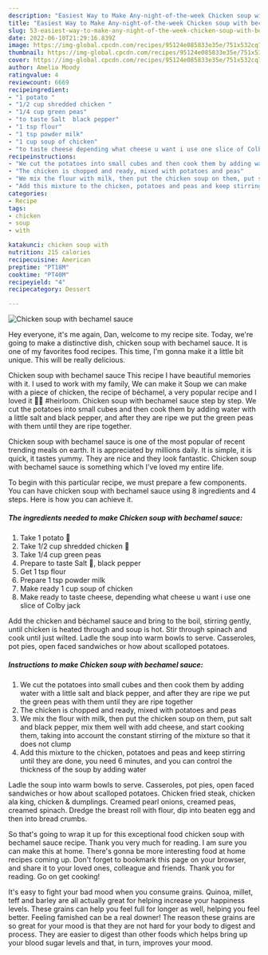 ```yaml
---
description: "Easiest Way to Make Any-night-of-the-week Chicken soup with bechamel sauce"
title: "Easiest Way to Make Any-night-of-the-week Chicken soup with bechamel sauce"
slug: 53-easiest-way-to-make-any-night-of-the-week-chicken-soup-with-bechamel-sauce
date: 2022-06-10T21:29:16.839Z
image: https://img-global.cpcdn.com/recipes/95124e085833e35e/751x532cq70/chicken-soup-with-bechamel-sauce-recipe-main-photo.jpg
thumbnail: https://img-global.cpcdn.com/recipes/95124e085833e35e/751x532cq70/chicken-soup-with-bechamel-sauce-recipe-main-photo.jpg
cover: https://img-global.cpcdn.com/recipes/95124e085833e35e/751x532cq70/chicken-soup-with-bechamel-sauce-recipe-main-photo.jpg
author: Amelia Moody
ratingvalue: 4
reviewcount: 6669
recipeingredient:
- "1 potato "
- "1/2 cup shredded chicken "
- "1/4 cup green peas"
- "to taste Salt  black pepper"
- "1 tsp flour"
- "1 tsp powder milk"
- "1 cup soup of chicken"
- "to taste cheese depending what cheese u want i use one slice of Colby jack"
recipeinstructions:
- "We cut the potatoes into small cubes and then cook them by adding water with a little salt and black pepper, and after they are ripe we put the green peas with them until they are ripe together"
- "The chicken is chopped and ready, mixed with potatoes and peas"
- "We mix the flour with milk, then put the chicken soup on them, put salt and black pepper, mix them well with add cheese, and start cooking them, taking into account the constant stirring of the mixture so that it does not clump"
- "Add this mixture to the chicken, potatoes and peas and keep stirring until they are done, you need 6 minutes, and you can control the thickness of the soup by adding water"
categories:
- Recipe
tags:
- chicken
- soup
- with

katakunci: chicken soup with 
nutrition: 215 calories
recipecuisine: American
preptime: "PT18M"
cooktime: "PT40M"
recipeyield: "4"
recipecategory: Dessert

---
```



![Chicken soup with bechamel sauce](https://img-global.cpcdn.com/recipes/95124e085833e35e/751x532cq70/chicken-soup-with-bechamel-sauce-recipe-main-photo.jpg)

Hey everyone, it's me again, Dan, welcome to my recipe site. Today, we're going to make a distinctive dish, chicken soup with bechamel sauce. It is one of my favorites food recipes. This time, I'm gonna make it a little bit unique. This will be really delicious.

Chicken soup with bechamel sauce This recipe I have beautiful memories with it. I used to work with my family, We can make it Soup we can make with a piece of chicken, the recipe of béchamel, a very popular recipe and I loved it 🍲🥰 #heirloom. Chicken soup with bechamel sauce step by step. We cut the potatoes into small cubes and then cook them by adding water with a little salt and black pepper, and after they are ripe we put the green peas with them until they are ripe together.

Chicken soup with bechamel sauce is one of the most popular of recent trending meals on earth. It is appreciated by millions daily. It is simple, it is quick, it tastes yummy. They are nice and they look fantastic. Chicken soup with bechamel sauce is something which I've loved my entire life.


To begin with this particular recipe, we must prepare a few components. You can have chicken soup with bechamel sauce using 8 ingredients and 4 steps. Here is how you can achieve it.

<!--inarticleads1-->

##### The ingredients needed to make Chicken soup with bechamel sauce:

1. Take 1 potato 🥔
1. Take 1/2 cup shredded chicken 🐔
1. Take 1/4 cup green peas
1. Prepare to taste Salt 🧂, black pepper
1. Get 1 tsp flour
1. Prepare 1 tsp powder milk
1. Make ready 1 cup soup of chicken
1. Make ready to taste cheese, depending what cheese u want i use one slice of Colby jack


Add the chicken and béchamel sauce and bring to the boil, stirring gently, until chicken is heated through and soup is hot. Stir through spinach and cook until just wilted. Ladle the soup into warm bowls to serve. Casseroles, pot pies, open faced sandwiches or how about scalloped potatoes. 

<!--inarticleads2-->

##### Instructions to make Chicken soup with bechamel sauce:

1. We cut the potatoes into small cubes and then cook them by adding water with a little salt and black pepper, and after they are ripe we put the green peas with them until they are ripe together
1. The chicken is chopped and ready, mixed with potatoes and peas
1. We mix the flour with milk, then put the chicken soup on them, put salt and black pepper, mix them well with add cheese, and start cooking them, taking into account the constant stirring of the mixture so that it does not clump
1. Add this mixture to the chicken, potatoes and peas and keep stirring until they are done, you need 6 minutes, and you can control the thickness of the soup by adding water


Ladle the soup into warm bowls to serve. Casseroles, pot pies, open faced sandwiches or how about scalloped potatoes. Chicken fried steak, chicken ala king, chicken &amp; dumplings. Creamed pearl onions, creamed peas, creamed spinach. Dredge the breast roll with flour, dip into beaten egg and then into bread crumbs. 

So that's going to wrap it up for this exceptional food chicken soup with bechamel sauce recipe. Thank you very much for reading. I am sure you can make this at home. There's gonna be more interesting food at home recipes coming up. Don't forget to bookmark this page on your browser, and share it to your loved ones, colleague and friends. Thank you for reading. Go on get cooking!

It's easy to fight your bad mood when you consume grains. Quinoa, millet, teff and barley are all actually great for helping increase your happiness levels. These grains can help you feel full for longer as well, helping you feel better. Feeling famished can be a real downer! The reason these grains are so great for your mood is that they are not hard for your body to digest and process. They are easier to digest than other foods which helps bring up your blood sugar levels and that, in turn, improves your mood.
